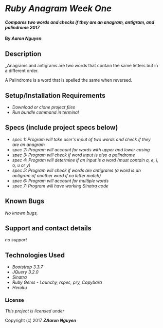 # _Ruby Anagram Week One_

#### _Compares two words and checks if they are an anagram, antigram, and palindrome 2017_

#### By _**Aaron Nguyen**_

## Description

_Anagrams and antigrams are two words that contain the same letters but in a different order.

A Palindrome is a word that is spelled the same when reversed.


## Setup/Installation Requirements

* _Download or clone project files_
* _Run bundle command in terminal_


## Specs (include project specs below)
* _spec 1: Program will take user's input of two words and check if they are an anagram_
* _spec 2: Program will account for words with upper and lower casing_
* _spec 3: Program will check if word input is also a palindrome_
* _spec 4: Program will determine if an input is a word (must contain a, e, i, o, u or y)_
* _spec 5: Program will check if words are antigrams (a word is an antigram of another word if no letter match)_
* _spec 6: Program will account for multiple words_
* _spec 7: Program will have working Sinatra code_
## Known Bugs

_No known bugs,_

## Support and contact details

_no support_

## Technologies Used
* _Bootstrap 3.3.7_
* _JQuery 3.2.0_
* _Sinatra_
* _Ruby Gems - Launchy, rspec, pry, Capybara_
* _Heroku_

### License

*This project is licensed under*

Copyright (c) 2017 **_ZAaron Nguyen_**

